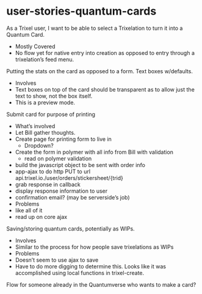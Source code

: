 # user-stories-quantum-cards

As a Trixel user, I want to be able to select a Trixelation to turn it into a Quantum Card.
*	Mostly Covered
*	No flow yet for native entry into creation as opposed to entry through a trixelation’s feed menu.
 
Putting the stats on the card as opposed to a form. Text boxes w/defaults.
*	Involves
  *	Text boxes on top of the card should be transparent as to allow just the text to show, not the box itself.
  *	This is a preview mode.
 
Submit card for purpose of printing
*	What’s involved
  *	Let Bill gather thoughts.
  *	Create page for printing form to live in 
    *	Dropdown?
  *	Create the form in polymer with all info from Bill with validation 
    *	read on polymer validation
  *	build the javascript object to be sent with order info
  *	app-ajax to do http PUT to url api.trixel.io./user/orders/stickersheet/{trid}
  *	grab response in callback
  *	display response information to user
  *	confirmation email? (may be serverside’s job)
*	Problems
  *	like all of it
  *	read up on core ajax
 
Saving/storing quantum cards, potentially as WIPs.
*	Involves
  *	Similar to the process for how people save trixelations as WIPs
*	Problems
  *	Doesn’t seem to use ajax to save
   *	Have to do more digging to determine this.  Looks like it was accomplished using local functions in trixel-create.

 
Flow for someone already in the Quantumverse who wants to make a card?



